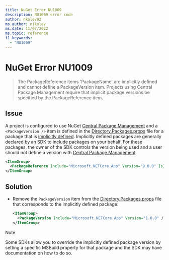 ```yaml
---
title: NuGet Error NU1009
description: NU1009 error code
author: nkolev92
ms.author: nikolev
ms.date: 11/07/2022
ms.topic: reference
f1_keywords: 
  - "NU1009"
---
```


# NuGet Error NU1009

> The PackageReference items 'PackageName' are implicitly defined and cannot define a PackageVersion item.  Projects using Central Package Management require that implicit package versions be specified by the PackageReference item.

## Issue

A project is configured to use NuGet [Central Package Management](..\..\consume-packages\Central-Package-Management.md) and a `<PackageVersion />` item is defined in the [Directory.Packages.props](..\..\consume-packages\Central-Package-Management.md#directorypackagesprops) file for a package that is [implicitly defined](https://aka.ms/sdkimplicitrefs).
Implicitly defined packages are generally declared by an SDK to include packages on your behalf.
For these packages, the owner of the SDK controls the version being used and a user should not define a version with [Central Package Management](..\..\consume-packages\Central-Package-Management.md).

```xml
<ItemGroup>
  <PackageReference Include="Microsoft.NETCore.App" Version="9.0.0" IsImplicitlyDefined="true" />
</ItemGroup>
```

## Solution

- Remove the `PackageVersion` item from the [Directory.Packages.props](..\..\consume-packages\Central-Package-Management.md#directorypackagesprops) file that corresponds to the implicitly defined package:

  ```xml
  <ItemGroup>
    <PackageVersion Include="Microsoft.NETCore.App" Version="1.0.0" />
  </ItemGroup>
  ```

> [!NOTE]
> Some SDKs allow you to override the implicitly defined package version by setting a specific MSBuild property for that package and the SDK may have documentation on how to do so.
